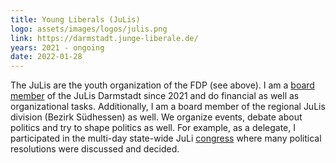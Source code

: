 ```yaml
---
title: Young Liberals (JuLis)
logo: assets/images/logos/julis.png
link: https://darmstadt.junge-liberale.de/
years: 2021 - ongoing
date: 2022-01-28
---
```


The JuLis are the youth organization of the FDP (see above).
I am a [board member](https://darmstadt.junge-liberale.de/personen-gruppe/kreisvorstand/)
of the JuLis Darmstadt since 2021 and do
financial as well as organizational tasks. Additionally, I
am a board member of the regional JuLis division (Bezirk
Südhessen) as well. We organize events, debate about
politics and try to shape politics as well. For example,
as a delegate, I participated in the multi-day state-wide
JuLi [congress](https://junge-liberale.de/veranstaltung/9506/?cookie-consent-set=true)
where many political resolutions were discussed and decided.
